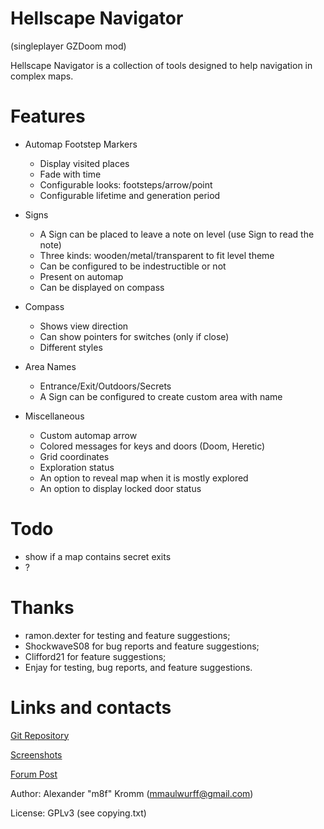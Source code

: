 # Hellscape Navigator
(singleplayer GZDoom mod)

Hellscape Navigator is a collection of tools designed to help navigation in
complex maps.

# Features

* Automap Footstep Markers
  * Display visited places
  * Fade with time
  * Configurable looks: footsteps/arrow/point
  * Configurable lifetime and generation period

* Signs
  * A Sign can be placed to leave a note on level (use Sign to read the note)
  * Three kinds: wooden/metal/transparent to fit level theme
  * Can be configured to be indestructible or not
  * Present on automap
  * Can be displayed on compass

* Compass
  * Shows view direction
  * Can show pointers for switches (only if close)
  * Different styles

* Area Names
  * Entrance/Exit/Outdoors/Secrets
  * A Sign can be configured to create custom area with name

* Miscellaneous
  * Custom automap arrow
  * Colored messages for keys and doors (Doom, Heretic)
  * Grid coordinates
  * Exploration status
  * An option to reveal map when it is mostly explored
  * An option to display locked door status

# Todo

* show if a map contains secret exits
* ?

# Thanks

* ramon.dexter for testing and feature suggestions;
* ShockwaveS08 for bug reports and feature suggestions;
* Clifford21 for feature suggestions;
* Enjay for testing, bug reports, and feature suggestions.

# Links and contacts

[Git Repository](https://github.com/mmaulwurff/hellscape-navigator)

[Screenshots](https://imgur.com/a/pZ10Hss)

[Forum Post](https://forum.zdoom.org/viewtopic.php?f=43&t=61643#p1068272)

Author: Alexander "m8f" Kromm (mmaulwurff@gmail.com)

License: GPLv3 (see copying.txt)
